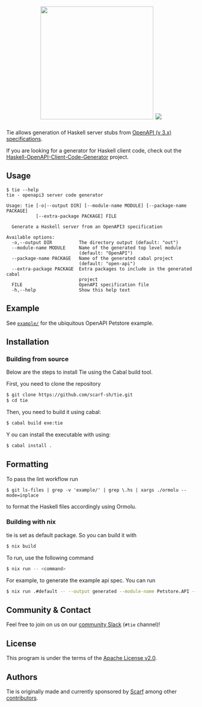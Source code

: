<h1 align="center">
  <img src="/assets/tie.svg" width="300" />
  <img referrerpolicy="no-referrer-when-downgrade" src="https://static.scarf.sh/a.png?x-pxid=bc48832f-871e-4165-8f5c-539748589cbe" />
</h1>

Tie allows generation of Haskell server stubs from
[OpenAPI (v 3.x) specifications](https://swagger.io/specification/).

If you are looking for a generator for Haskell client code, check out the
[Haskell-OpenAPI-Client-Code-Generator](https://github.com/Haskell-OpenAPI-Code-Generator/Haskell-OpenAPI-Client-Code-Generator)
project.

## Usage

```
$ tie --help
tie - openapi3 server code generator

Usage: tie [-o|--output DIR] [--module-name MODULE] [--package-name PACKAGE]
           [--extra-package PACKAGE] FILE

  Generate a Haskell server from an OpenAPI3 specification

Available options:
  -o,--output DIR          The directory output (default: "out")
  --module-name MODULE     Name of the generated top level module
                           (default: "OpenAPI")
  --package-name PACKAGE   Name of the generated cabal project
                           (default: "open-api")
  --extra-package PACKAGE  Extra packages to include in the generated cabal
                           project
  FILE                     OpenAPI specification file
  -h,--help                Show this help text
```

## Example

See [`example/`](/example) for the ubiquitous OpenAPI Petstore example.

## Installation

### Building from source

Below are the steps to install Tie using the Cabal build tool.

First, you need to clone the repository

```bash
$ git clone https://github.com/scarf-sh/tie.git
$ cd tie
```

Then, you need to build it using cabal:

```bash
$ cabal build exe:tie
```

Y ou can install the executable with using:

```bash
$ cabal install .
```

## Formatting

To pass the lint workflow run

```
$ git ls-files | grep -v 'example/' | grep \.hs | xargs ./ormolu --mode=inplace
```

to format the Haskell files accordingly using Ormolu.

### Building with nix
tie is set as default package. So you can build it with
``` sh
$ nix build
```

To run, use the following command
``` sh
$ nix run -- <command>
```
For example, to generate the example api spec. You can run
``` sh
$ nix run .#default -- --output generated --module-name Petstore.API --package-name petstore-api ./example/petstore.yaml
```
 
## Community & Contact

Feel free to join on us on our
[community Slack](https://tinyurl.com/scarf-community-slack) (`#tie` channel)!

## License

This program is under the terms of the [Apache License v2.0](/LICENSE).

## Authors

Tie is originally made and currently sponsored by [Scarf](https://scarf.sh)
among other [contributors](https://github.com/scarf-sh/tie/graphs/contributors).
